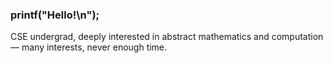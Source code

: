 ### printf("Hello!\n");

CSE undergrad, deeply interested in abstract mathematics and computation — many interests, never enough time.
